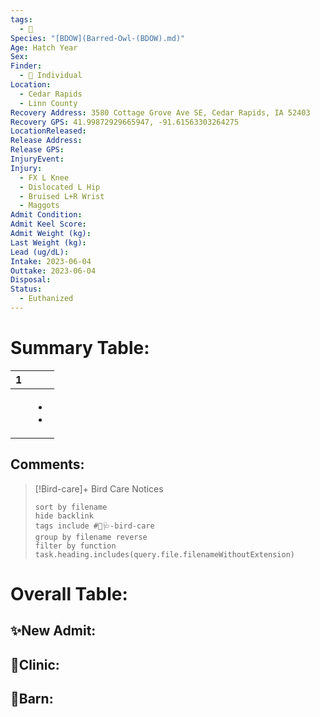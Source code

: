 ```yaml
---
tags:
  - 🦅
Species: "[BDOW](Barred-Owl-(BDOW).md)"
Age: Hatch Year
Sex: 
Finder:
  - 🧑 Individual
Location:
  - Cedar Rapids
  - Linn County
Recovery Address: 3580 Cottage Grove Ave SE, Cedar Rapids, IA 52403
Recovery GPS: 41.99872929665947, -91.61563303264275
LocationReleased: 
Release Address: 
Release GPS: 
InjuryEvent: 
Injury:
  - FX L Knee
  - Dislocated L Hip
  - Bruised L+R Wrist
  - Maggots
Admit Condition: 
Admit Keel Score: 
Admit Weight (kg): 
Last Weight (kg): 
Lead (ug/dL): 
Intake: 2023-06-04
Outtake: 2023-06-04
Disposal: 
Status:
  - Euthanized
---
```


# Summary Table:

<div><table class="dataview table-view-table"><thead class="table-view-thead"><tr class="table-view-tr-header"><th class="table-view-th"><span></span><span class="dataview small-text">1</span></th><th class="table-view-th"><span></span></th></tr></thead><tbody class="table-view-tbody"><tr><td><span></span></td><td><ul class="dataview dataview-ul dataview-result-list-ul"><li class="dataview-result-list-li"><span></span></li><li class="dataview-result-list-li"><span></span></li></ul></td></tr></tbody></table></div>

## Comments:

> [!Bird-care]+ Bird Care Notices
>   ```tasks 
>   sort by filename
>   hide backlink
>   tags include #🦅🩺-bird-care 
>   group by filename reverse
>   filter by function task.heading.includes(query.file.filenameWithoutExtension)
>   ```

# Overall Table:

## ✨New Admit:



## 🏥Clinic:



## 🏡Barn:



